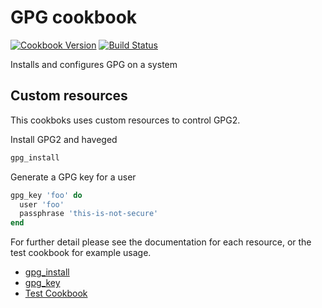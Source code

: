 # GPG cookbook

[![Cookbook Version](https://img.shields.io/cookbook/v/gpg.svg)](https://supermarket.chef.io/cookbooks/gpg)
[![Build Status](https://img.shields.io/circleci/project/github/sous-chefs/gpg/master.svg)](https://circleci.com/gh/sous-chefs/gpg)

Installs and configures GPG on a system

## Custom resources

This cookboks uses custom resources to control GPG2.

Install GPG2 and haveged

```ruby
gpg_install
```

Generate a GPG key for a user

```ruby
gpg_key 'foo' do
  user 'foo'
  passphrase 'this-is-not-secure'
end
```

For further detail please see the documentation for each resource, or the test cookbook for example usage.

- [gpg_install](documentation/resource/install.md)
- [gpg_key](documentation/resource/key.md)
- [Test Cookbook](test/fixtures/cookbooks/test/recipes)
